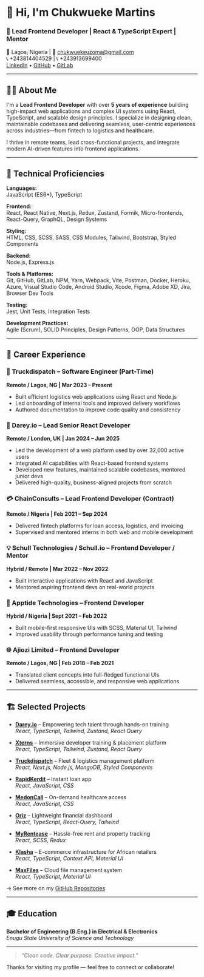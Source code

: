 # 👋 Hi, I'm Chukwueke Martins

### 🚀 Lead Frontend Developer | React & TypeScript Expert | Mentor  
📍 Lagos, Nigeria | 📧 chukwuekeuzoma@gmail.com  
📞 +243814404529 | 📞 +243913699400  
[LinkedIn](https://www.linkedin.com/in/martins-chukwueke-6898981b0/) • [GitHub](https://github.com/chukwuekeuzoma/) • [GitLab](https://gitlab.com/chukwuekeuzoma)

---

## 🧑‍💻 About Me

I'm a **Lead Frontend Developer** with over **5 years of experience** building high-impact web applications and complex UI systems using React, TypeScript, and scalable design principles. I specialize in designing clean, maintainable codebases and delivering seamless, user-centric experiences across industries—from fintech to logistics and healthcare.

I thrive in remote teams, lead cross-functional projects, and integrate modern AI-driven features into frontend applications.

---

## 🧠 Technical Proficiencies

**Languages:**  
JavaScript (ES6+), TypeScript

**Frontend:**  
React, React Native, Next.js, Redux, Zustand, Formik, Micro-frontends, React-Query, GraphQL, Design Systems

**Styling:**  
HTML, CSS, SCSS, SASS, CSS Modules, Tailwind, Bootstrap, Styled Components

**Backend:**  
Node.js, Express.js

**Tools & Platforms:**  
Git, GitHub, GitLab, NPM, Yarn, Webpack, Vite, Postman, Docker, Heroku, Azure, Visual Studio Code, Android Studio, Xcode, Figma, Adobe XD, Jira, Browser Dev Tools

**Testing:**  
Jest, Unit Tests, Integration Tests

**Development Practices:**  
Agile (Scrum), SOLID Principles, Design Patterns, OOP, Data Structures

---

## 💼 Career Experience

### **🚚 Truckdispatch** – Software Engineer (Part-Time)  
**Remote / Lagos, NG | Mar 2023 – Present**  
- Built efficient logistics web applications using React and Node.js  
- Led onboarding of internal tools and improved delivery workflows  
- Authored documentation to improve code quality and consistency  

### **🤖 Darey.io** – Lead Senior React Developer  
**Remote / London, UK | Jan 2024 – Jun 2025**  
- Led the development of a web platform used by over 32,000 active users  
- Integrated AI capabilities with React-based frontend systems  
- Developed new features, maintained scalable codebases, mentored junior devs  
- Delivered high-quality, business-aligned projects from scratch  

### **💳 ChainConsults** – Lead Frontend Developer (Contract)  
**Remote / Nigeria | Feb 2021 – Sep 2024**  
- Delivered fintech platforms for loan access, logistics, and invoicing  
- Supervised and mentored interns in both web and mobile development  

### **💡 Schull Technologies / Schull.io** – Frontend Developer / Mentor  
**Hybrid / Remote | Mar 2022 – Nov 2022**  
- Built interactive applications with React and JavaScript  
- Mentored aspiring frontend devs on real-world projects  

### **📱 Apptide Technologies** – Frontend Developer  
**Hybrid / Nigeria | Sept 2021 – Feb 2022**  
- Built mobile-first responsive UIs with SCSS, Material UI, Tailwind  
- Improved usability through performance tuning and testing  

### **🌐 Ajiozi Limited** – Frontend Developer  
**Remote / Lagos, NG | Feb 2018 – Feb 2021**  
- Translated client concepts into full-fledged functional UIs  
- Delivered seamless, accessible, and responsive web applications  

---

## 🏗️ Selected Projects

- **[Darey.io](https://www.darey.io/)** – Empowering tech talent through hands-on training  
  _React, TypeScript, Tailwind, Zustand, React Query_

- **[Xterns](https://xterns.ai/)** – Immersive developer training & placement platform  
  _React, TypeScript, Tailwind, Zustand, React Query_

- **[Truckdispatch](https://www.gettruckdispatch.com/)** – Fleet & logistics management platform  
  _React, Next.js, Node.js, MongoDB, Styled Components_

- **[RapidKerdit](https://rapidkredit-web-application.web.app/#/)** – Instant loan app  
  _React, JavaScript, CSS_

- **[MedonCall](https://medoncall-fab0f.web.app/#/)** – On-demand healthcare access  
  _React, JavaScript, CSS_

- **[Oriz](#)** – Lightweight financial dashboard  
  _React, TypeScript, React-Query, Tailwind_

- **[MyRentease](#)** – Hassle-free rent and property tracking  
  _React, SCSS, Redux_

- **[Klasha](#)** – E-commerce infrastructure for African retailers  
  _React, TypeScript, Context API, Material UI_

- **[MaxFiles](https://max-files.web.app/home)** – Cloud file management system  
  _React, TypeScript, Material UI_

→ See more on my [GitHub Repositories](https://github.com/chukwuekeuzoma?tab=repositories)

---

## 🎓 Education

**Bachelor of Engineering (B.Eng.) in Electrical & Electronics**  
_Enugu State University of Science and Technology_

---

> *“Clean code. Clear purpose. Creative impact.”*

Thanks for visiting my profile — feel free to connect or collaborate!
